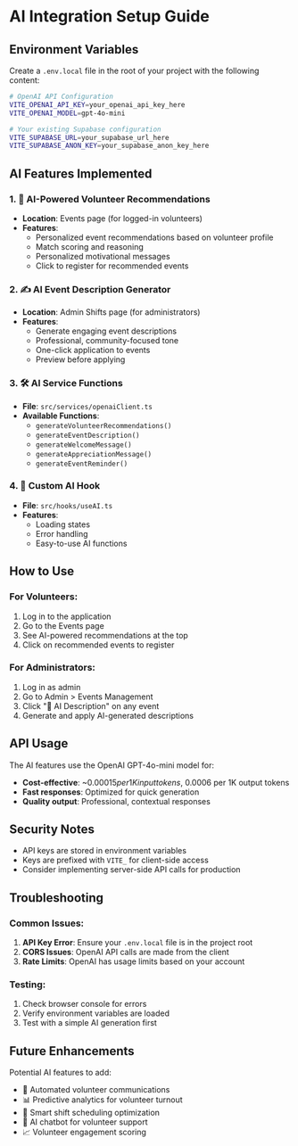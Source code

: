 # AI Integration Setup Guide

## Environment Variables

Create a `.env.local` file in the root of your project with the following content:

```bash
# OpenAI API Configuration
VITE_OPENAI_API_KEY=your_openai_api_key_here
VITE_OPENAI_MODEL=gpt-4o-mini

# Your existing Supabase configuration
VITE_SUPABASE_URL=your_supabase_url_here
VITE_SUPABASE_ANON_KEY=your_supabase_anon_key_here
```

## AI Features Implemented

### 1. 🤖 AI-Powered Volunteer Recommendations
- **Location**: Events page (for logged-in volunteers)
- **Features**:
  - Personalized event recommendations based on volunteer profile
  - Match scoring and reasoning
  - Personalized motivational messages
  - Click to register for recommended events

### 2. ✍️ AI Event Description Generator
- **Location**: Admin Shifts page (for administrators)
- **Features**:
  - Generate engaging event descriptions
  - Professional, community-focused tone
  - One-click application to events
  - Preview before applying

### 3. 🛠️ AI Service Functions
- **File**: `src/services/openaiClient.ts`
- **Available Functions**:
  - `generateVolunteerRecommendations()`
  - `generateEventDescription()`
  - `generateWelcomeMessage()`
  - `generateAppreciationMessage()`
  - `generateEventReminder()`

### 4. 🎣 Custom AI Hook
- **File**: `src/hooks/useAI.ts`
- **Features**:
  - Loading states
  - Error handling
  - Easy-to-use AI functions

## How to Use

### For Volunteers:
1. Log in to the application
2. Go to the Events page
3. See AI-powered recommendations at the top
4. Click on recommended events to register

### For Administrators:
1. Log in as admin
2. Go to Admin > Events Management
3. Click "🤖 AI Description" on any event
4. Generate and apply AI-generated descriptions

## API Usage

The AI features use the OpenAI GPT-4o-mini model for:
- **Cost-effective**: ~$0.00015 per 1K input tokens, ~$0.0006 per 1K output tokens
- **Fast responses**: Optimized for quick generation
- **Quality output**: Professional, contextual responses

## Security Notes

- API keys are stored in environment variables
- Keys are prefixed with `VITE_` for client-side access
- Consider implementing server-side API calls for production

## Troubleshooting

### Common Issues:
1. **API Key Error**: Ensure your `.env.local` file is in the project root
2. **CORS Issues**: OpenAI API calls are made from the client
3. **Rate Limits**: OpenAI has usage limits based on your account

### Testing:
1. Check browser console for errors
2. Verify environment variables are loaded
3. Test with a simple AI generation first

## Future Enhancements

Potential AI features to add:
- 📧 Automated volunteer communications
- 📊 Predictive analytics for volunteer turnout
- 🎯 Smart shift scheduling optimization
- 💬 AI chatbot for volunteer support
- 📈 Volunteer engagement scoring
